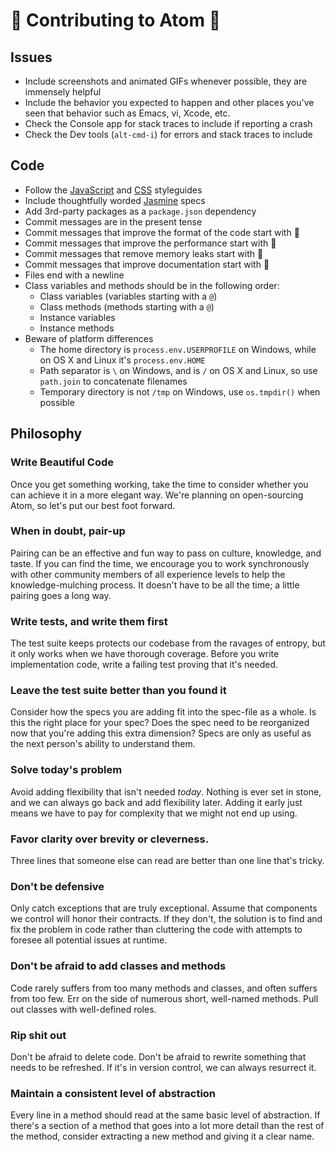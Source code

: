 # :rotating_light: Contributing to Atom :rotating_light:


## Issues
  * Include screenshots and animated GIFs whenever possible, they are immensely
    helpful
  * Include the behavior you expected to happen and other places you've seen
    that behavior such as Emacs, vi, Xcode, etc.
  * Check the Console app for stack traces to include if reporting a crash
  * Check the Dev tools (`alt-cmd-i`) for errors and stack traces to include

## Code
  * Follow the [JavaScript](https://github.com/styleguide/javascript) and
    [CSS](https://github.com/styleguide/css) styleguides
  * Include thoughtfully worded [Jasmine](http://pivotal.github.com/jasmine/)
    specs
  * Add 3rd-party packages as a `package.json` dependency
  * Commit messages are in the present tense
  * Commit messages that improve the format of the code start with :lipstick:
  * Commit messages that improve the performance start with :racehorse:
  * Commit messages that remove memory leaks start with :non-potable_water:
  * Commit messages that improve documentation start with :memo:
  * Files end with a newline
  * Class variables and methods should be in the following order:
    * Class variables (variables starting with a `@`)
    * Class methods (methods starting with a `@`)
    * Instance variables
    * Instance methods
  * Beware of platform differences
    * The home directory is `process.env.USERPROFILE` on Windows, while on OS X
      and Linux it's `process.env.HOME`
    * Path separator is `\` on Windows, and is `/` on OS X and Linux, so use
      `path.join` to concatenate filenames
    * Temporary directory is not `/tmp` on Windows, use `os.tmpdir()` when
      possible

## Philosophy

### Write Beautiful Code
Once you get something working, take the time to consider whether you can achieve it in a more elegant way. We're planning on open-sourcing Atom, so let's put our best foot forward.

### When in doubt, pair-up
Pairing can be an effective and fun way to pass on culture, knowledge, and taste. If you can find the time, we encourage you to work synchronously with other community members of all experience levels to help the knowledge-mulching process. It doesn't have to be all the time; a little pairing goes a long way.

### Write tests, and write them first
The test suite keeps protects our codebase from the ravages of entropy, but it only works when we have thorough coverage. Before you write implementation code, write a  failing test proving that it's needed.

### Leave the test suite better than you found it
Consider how the specs you are adding fit into the spec-file as a whole. Is this the right place for your spec? Does the spec need to be reorganized now that you're adding this extra dimension? Specs are only as useful as the next person's ability to understand them.

### Solve today's problem
Avoid adding flexibility that isn't needed *today*. Nothing is ever set in stone, and we can always go back and add flexibility later. Adding it early just means we have to pay for complexity that we might not end up using.

### Favor clarity over brevity or cleverness.
Three lines that someone else can read are better than one line that's tricky.

### Don't be defensive
Only catch exceptions that are truly exceptional. Assume that components we control will honor their contracts. If they don't, the solution is to find and fix the problem in code rather than cluttering the code with attempts to foresee all potential issues at runtime.

### Don't be afraid to add classes and methods
Code rarely suffers from too many methods and classes, and  often suffers from too few. Err on the side of numerous short, well-named methods. Pull out classes with well-defined roles.

### Rip shit out
Don't be afraid to delete code. Don't be afraid to rewrite something that needs to be refreshed. If it's in version control, we can always resurrect it.

### Maintain a consistent level of abstraction
Every line in a method should read at the same basic level of abstraction. If there's a section of a method that goes into a lot more detail than the rest of the method, consider extracting a new method and giving it a clear name.
